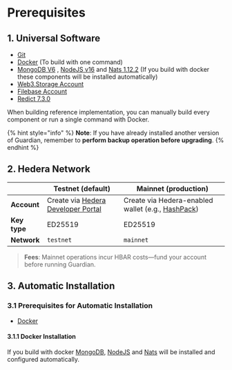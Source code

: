 # Prerequisites

## 1. Universal Software

* [Git](https://git-scm.com/downloads)
* [Docker](https://www.docker.com/) (To build with one command)
* [MongoDB](https://www.mongodb.com/)[ V6](https://www.mongodb.com/) , [NodeJS](https://nodejs.org/)[ v16](https://nodejs.org/en) and [Nats](https://nats.io/)[ 1.12.2](https://nats.io/) (If you build with docker these components will be installed automatically)
* [Web3.Storage Account](https://web3.storage/)
* [Filebase Account](https://filebase.com/)
* [Redict 7.3.0](https://redict.io/)

When building reference implementation, you can manually build every component or run a single command with Docker.

{% hint style="info" %}
**Note**: If you have already installed another version of Guardian, remember to **perform backup operation before upgrading**.
{% endhint %}

## 2. Hedera Network

|              | Testnet (default)                                                     | Mainnet (production)                                                           |
| ------------ | --------------------------------------------------------------------- | ------------------------------------------------------------------------------ |
| **Account**  | Create via [Hedera Developer Portal](https://portal.hedera.com/login) | Create via Hedera-enabled wallet (e.g., [HashPack](https://www.hashpack.app/)) |
| **Key type** | ED25519                                                               | ED25519                                                                        |
| **Network**  | `testnet`                                                             | `mainnet`                                                                      |

> **Fees**: Mainnet operations incur HBAR costs—fund your account before running Guardian.

## 3. Automatic Installation

### 3.1 Prerequisites for Automatic Installation

* [Docker](https://www.docker.com/)

#### 3.1.1 Docker Installation

If you build with docker [MongoDB](https://www.mongodb.com), [NodeJS](https://nodejs.org) and [Nats](https://nats.io/) will be installed and configured automatically.
